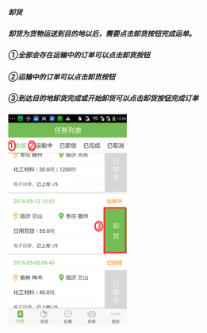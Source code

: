 ##### 卸货

##### 卸货为货物运送到目的地以后，需要点击卸货按钮完成运单。

##### ①全部会存在运输中的订单可以点击卸货按钮

##### ②运输中的订单可以点击卸货按钮

##### ③到达目的地卸货完成或开始卸货可以点击卸货按钮完成订单

![](/assets/卸货.png)



